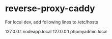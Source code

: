 # reverse-proxy-caddy


For local dev, add following lines to /etc/hosts

127.0.0.1 nodeapp.local
127.0.0.1 phpmyadmin.local